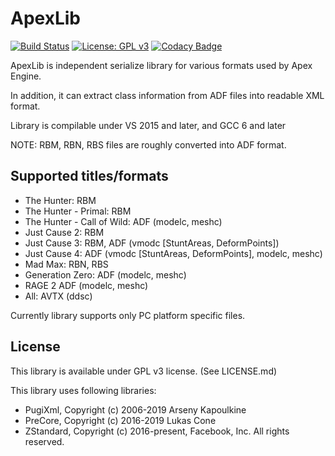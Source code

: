 # ApexLib
[![Build Status](https://travis-ci.org/PredatorCZ/ApexLib.svg?branch=master)](https://travis-ci.org/PredatorCZ/ApexLib)
[![License: GPL v3](https://img.shields.io/badge/License-GPLv3-blue.svg)](https://www.gnu.org/licenses/gpl-3.0)
[![Codacy Badge](https://api.codacy.com/project/badge/Grade/52cdffd9e9c84e4698f1c525d5d449fd)](https://www.codacy.com/app/PredatorCZ/ApexLib?utm_source=github.com&amp;utm_medium=referral&amp;utm_content=PredatorCZ/ApexLib&amp;utm_campaign=Badge_Grade)

ApexLib is independent serialize library for various formats used by Apex Engine.

In addition, it can extract class information from ADF files into readable XML format.

Library is compilable under VS 2015 and later, and GCC 6 and later

NOTE: RBM, RBN, RBS files are roughly converted into ADF format.

## Supported titles/formats
  * The Hunter: RBM
  * The Hunter - Primal: RBM
  * The Hunter - Call of Wild: ADF (modelc, meshc)
  * Just Cause 2: RBM
  * Just Cause 3: RBM, ADF (vmodc \[StuntAreas, DeformPoints\])
  * Just Cause 4: ADF (vmodc \[StuntAreas, DeformPoints\], modelc, meshc)
  * Mad Max: RBN, RBS
  * Generation Zero: ADF (modelc, meshc)
  * RAGE 2 ADF (modelc, meshc)
  * All: AVTX (ddsc)

Currently library supports only PC platform specific files.

## License
This library is available under GPL v3 license. (See LICENSE.md)

This library uses following libraries:

  * PugiXml, Copyright (c) 2006-2019 Arseny Kapoulkine
  * PreCore, Copyright (c) 2016-2019 Lukas Cone
  * ZStandard, Copyright (c) 2016-present, Facebook, Inc. All rights reserved.

